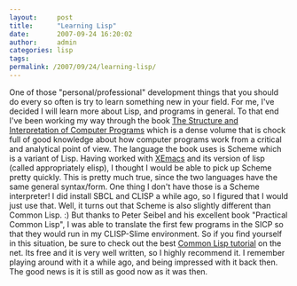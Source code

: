```yaml
---
layout:     post
title:      "Learning Lisp"
date:       2007-09-24 16:20:02
author:     admin
categories: lisp
tags:  
permalink: /2007/09/24/learning-lisp/
---
```

One of those "personal/professional" development things that you should do every so often is try to learn something new in your field. For me, I've decided I will learn more about Lisp, and programs in general. To that end I've been working my way through the book [The Structure and Interpretation of Computer Programs](http://mitpress.mit.edu/sicp/full-text/book/book.html) which is a dense volume that is chock full of good knowledge about how computer programs work from a critical and analytical point of view. The language the book uses is Scheme which is a variant of Lisp. Having worked with [XEmacs](http://xemacs.org) and its version of lisp (called appropriately elisp), I thought I would be able to pick up Scheme pretty quickly. This is pretty much true, since the two languages have the same general syntax/form. One thing I don't have those is a Scheme interpreter! I did install SBCL and CLISP a while ago, so I figured that I would just use that. Well, it turns out that Scheme is also slightly different than Common Lisp. :) But thanks to Peter Seibel and his excellent book "Practical Common Lisp", I was able to translate the first few programs in the SICP so that they would run in my CLISP-Slime environment. So if you find yourself in this situation, be sure to check out the best [Common Lisp tutorial](http://www.gigamonkeys.com/book/) on the net. Its free and it is very well written, so I highly recommend it. I remember playing around with it a while ago, and being impressed with it back then. The good news is it is still as good now as it was then.
